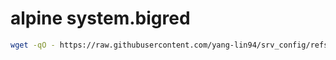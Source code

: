 
# alpine system.bigred

```bash
wget -qO - https://raw.githubusercontent.com/yang-lin94/srv_config/refs/heads/main/alpine/system.bigred/system.bigred.sh | sudo bash
```

